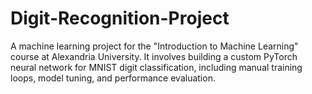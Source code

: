 # Digit-Recognition-Project
A machine learning project for the "Introduction to Machine Learning" course at Alexandria University. It involves building a custom PyTorch neural network for MNIST digit classification, including manual training loops, model tuning, and performance evaluation.
